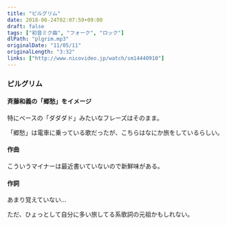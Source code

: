 ```yaml
---
title: "ピルグリム"
date: 2018-06-24T02:07:59+09:00
draft: false
tags: ["初音ミク曲", "フォーク", "ロック"]
dlPath: "plgrim.mp3"
originalDate: "11/05/11"
originalLength: "3:32"
links: ["http://www.nicovideo.jp/watch/sm14440910"]
---
```


### ピルグリム

#### 斉藤和義の「郷愁」をイメージ

特にベースの「ダダダド」みたいなフレーズはそのまま。

「郷愁」は電車に乗っている歌だったが、こちらはなにか旅をしているらしい。

#### 作曲

こういうマイナーは最近書いていないので新鮮味がある。

#### 作詞

あまり覚えていない…

ただ、ひょっとして自分に多い旅してる系歌詞の元祖かもしれない。
